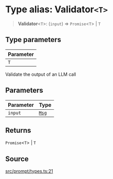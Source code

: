 # Type alias: Validator`<T>`

> **Validator**\<`T`\>: (`input`) => `Promise`\<`T`\> \| `T`

## Type parameters

| Parameter |
| :------ |
| `T` |

Validate the output of an LLM call

## Parameters

| Parameter | Type |
| :------ | :------ |
| `input` | [`Msg`](../interfaces/Msg.md) |

## Returns

`Promise`\<`T`\> \| `T`

## Source

[src/prompt/types.ts:21](https://github.com/dexaai/llm-tools/blob/eeaf162/src/prompt/types.ts#L21)
